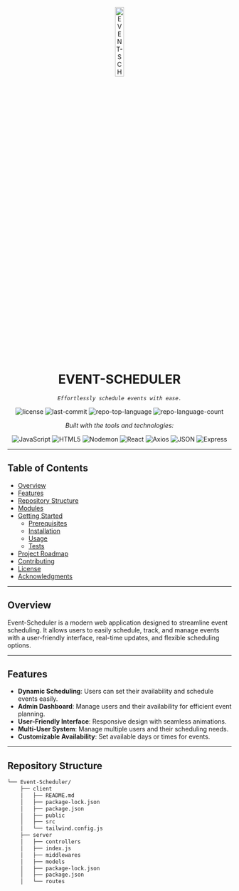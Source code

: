 <p align="center">
  <img src="https://img.icons8.com/?size=512&id=55494&format=png" width="20%" alt="EVENT-SCHEDULER-logo">
</p>
<p align="center">
    <h1 align="center">EVENT-SCHEDULER</h1>
</p>
<p align="center">
    <em><code>Effortlessly schedule events with ease.</code></em>
</p>
<p align="center">
	<img src="https://img.shields.io/github/license/samar-abbas-786/Event-Scheduler?style=flat&logo=opensourceinitiative&logoColor=white&color=0080ff" alt="license">
	<img src="https://img.shields.io/github/last-commit/samar-abbas-786/Event-Scheduler?style=flat&logo=git&logoColor=white&color=0080ff" alt="last-commit">
	<img src="https://img.shields.io/github/languages/top/samar-abbas-786/Event-Scheduler?style=flat&color=0080ff" alt="repo-top-language">
	<img src="https://img.shields.io/github/languages/count/samar-abbas-786/Event-Scheduler?style=flat&color=0080ff" alt="repo-language-count">
</p>
<p align="center">
		<em>Built with the tools and technologies:</em>
</p>
<p align="center">
	<img src="https://img.shields.io/badge/JavaScript-F7DF1E.svg?style=flat&logo=JavaScript&logoColor=black" alt="JavaScript">
	<img src="https://img.shields.io/badge/HTML5-E34F26.svg?style=flat&logo=HTML5&logoColor=white" alt="HTML5">
	<img src="https://img.shields.io/badge/Nodemon-76D04B.svg?style=flat&logo=Nodemon&logoColor=white" alt="Nodemon">
	<img src="https://img.shields.io/badge/React-61DAFB.svg?style=flat&logo=React&logoColor=black" alt="React">
	<img src="https://img.shields.io/badge/Axios-5A29E4.svg?style=flat&logo=Axios&logoColor=white" alt="Axios">
	<img src="https://img.shields.io/badge/JSON-000000.svg?style=flat&logo=JSON&logoColor=white" alt="JSON">
	<img src="https://img.shields.io/badge/Express-000000.svg?style=flat&logo=Express&logoColor=white" alt="Express">
</p>

---

##  Table of Contents

- [Overview](#overview)
- [Features](#features)
- [Repository Structure](#repository-structure)
- [Modules](#modules)
- [Getting Started](#getting-started)
    - [Prerequisites](#prerequisites)
    - [Installation](#installation)
    - [Usage](#usage)
    - [Tests](#tests)
- [Project Roadmap](#project-roadmap)
- [Contributing](#contributing)
- [License](#license)
- [Acknowledgments](#acknowledgments)

---

##  Overview

Event-Scheduler is a modern web application designed to streamline event scheduling. It allows users to easily schedule, track, and manage events with a user-friendly interface, real-time updates, and flexible scheduling options.

---

##  Features

- **Dynamic Scheduling**: Users can set their availability and schedule events easily.
- **Admin Dashboard**: Manage users and their availability for efficient event planning.
- **User-Friendly Interface**: Responsive design with seamless animations.
- **Multi-User System**: Manage multiple users and their scheduling needs.
- **Customizable Availability**: Set available days or times for events.
  
---

##  Repository Structure

```sh
└── Event-Scheduler/
    ├── client
    │   ├── README.md
    │   ├── package-lock.json
    │   ├── package.json
    │   ├── public
    │   ├── src
    │   └── tailwind.config.js
    ├── server
    │   ├── controllers
    │   ├── index.js
    │   ├── middlewares
    │   ├── models
    │   ├── package-lock.json
    │   ├── package.json
    │   └── routes





